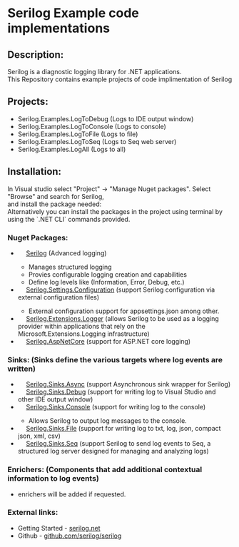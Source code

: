 <h1> Serilog Example code implementations </h1>

<h2>Description:</h2>
Serilog is a diagnostic logging library for .NET applications.
<br>This Repository contains example projects of code implimentation of Serilog

<h2>Projects:</h2>
<ul>
  <li>Serilog.Examples.LogToDebug (Logs to IDE output window)</li>
  <li>Serilog.Examples.LogToConsole (Logs to console)</li>
  <li>Serilog.Examples.LogToFile (Logs to file)</li>
  <li>Serilog.Examples.LogToSeq (Logs to Seq web server)</li>
  <li>Serilog.Examples.LogAll (Logs to all)</li>
</ul>

<h2>Installation:</h2>
In Visual studio select "Project" -> "Manage Nuget packages". Select "Browse" and search for Serilog,
<br>and install the package needed:
<br>Alternatively you can install the packages in the project using terminal by using the `.NET CLI` commands provided.

<h3>Nuget Packages:</h3>

<ul>
  <li><IMG  src="https://avatars.githubusercontent.com/u/5691010?s=200&amp;v=4" width="14<"/> <a href="https://www.nuget.org/packages/Serilog/4.0.2-dev-02226#readme-body-tab">Serilog</a> (Advanced logging)</li>
  <ul>
    <li>Manages structured logging</li>
    <li>Provies configurable logging creation and capabilities</li>
    <li>Define log levels like (Information, Error, Debug, etc.)</li>
  </ul>
  <li><IMG  src="https://api.nuget.org/v3-flatcontainer/serilog.settings.configuration/8.0.2/icon" width="14<"/> <a href="https://www.nuget.org/packages/Serilog.Settings.Configuration#readme-body-tab">Serilog.Settings.Configuration</a> (support Serilog configuration via external configuration files)</li>
  <ul>
    <li>External configuration support for appsettings.json among other.</li>
  </ul>
  <li><IMG  src="https://api.nuget.org/v3-flatcontainer/serilog.extensions.logging/8.0.1-dev-10398/icon" width="14<"/> <a href="https://www.nuget.org/packages/Serilog.Extensions.Logging/8.0.1-dev-10398#readme-body-tab">Serilog.Extensions.Logger</a> (allows Serilog to be used as a logging provider within applications that rely on the Microsoft.Extensions.Logging infrastructure)</li>
  <li><IMG  src="https://avatars.githubusercontent.com/u/5691010?s=200&amp;v=4" width="14<"/> <a href="https://www.nuget.org/packages/Serilog.AspNetCore#readme-body-tab">Serilog.AspNetCore</a> (support for ASP.NET core logging)</li>
</ul>

<h3>Sinks: (Sinks define the various targets where log events are written)</h3>

<ul>
  <li><IMG  src="https://api.nuget.org/v3-flatcontainer/serilog.sinks.async/2.0.0/icon" width="14<"/> <a href="https://www.nuget.org/packages/Serilog.Sinks.Async#readme-body-tab">Serilog.Sinks.Async</a> (support Asynchronous sink wrapper for Serilog)</li>
  <li><IMG  src="https://avatars.githubusercontent.com/u/5691010?s=200&amp;v=4" width="14<"/> <a href="https://www.nuget.org/packages/Serilog.Sinks.Debug#readme-body-tab">Serilog.Sinks.Debug</a> (support for writing log to Visual Studio and other IDE output window)</li>
  <li><IMG  src="https://avatars.githubusercontent.com/u/5691010?s=200&amp;v=4" width="14<"/> <a href="https://www.nuget.org/packages/Serilog.Sinks.Console#readme-body-tab">Serilog.Sinks.Console</a> (support for writing log to the console)</li>
  <ul>
    <li>Allows Serilog to output log messages to the console.</li>
  </ul>
  <li><IMG  src="https://api.nuget.org/v3-flatcontainer/serilog.sinks.file/6.0.0/icon" width="14<"/> <a href="https://www.nuget.org/packages/Serilog.Sinks.File#readme-body-tab">Serilog.Sinks.File</a> (support for writing log to txt, log, json, compact json, xml, csv)</li>
  <li><IMG  src="https://api.nuget.org/v3-flatcontainer/serilog.sinks.seq/9.0.0-dev-00310/icon" width="14<"/> <a href="https://www.nuget.org/packages/Serilog.Sinks.Seq/9.0.0-dev-00310#readme-body-tab">Serilog.Sinks.Seq</a> (support Serilog to send log events to Seq, a structured log server designed for managing and analyzing logs)</li>
</ul>

<h3>Enrichers: (Components that add additional contextual information to log events)</h3>
<ul>
  <li>enrichers will be added if requested.</li>
</ul>

<h3>External links:</h3>
<ul>
  <li>Getting Started - <a href="https://serilog.net/">serilog.net</a></li>
  <li>Github - <a href="https://serilog.net/">github.com/serilog/serilog</a></li>
</ul>
